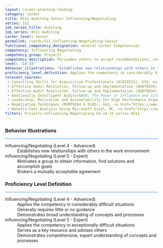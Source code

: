 ```yaml
---
layout: career-planning-landing
category: career
title: 0511 Auditing Senior Influencing/Negotiating
series: 511
job_series_title: Auditing
job_series: 0511 Auditing
career_level: Senior
permalink: /cards/511-Influencing-Negotiating-Senior
functional_competency_designation: General Career Competencies
competency: Influencing Negotiating
competency_group: Projects
competency_description: Persuades others to accept recommendations, cooperate, or change their behavior; works with others towards an agreement; negotiates to find mutually acceptable solutions
level: "14-15"
behavior_illustrations: "Establishes new relationships with others in the work environment ? Motivates a group to obtain information, find solutions and accomplish goals ? Brokers a mutually acceptable agreement"
proficiency_level_definition: Applies the competency in considerably difficult situations ? Generally requires little or no guidance ? Demonstrates broad understanding of concepts and processes ? Applies the competency in exceptionally difficult situations ? Serves as a key resource and advises others ? Demonstrates comprehensive, expert understanding of concepts and processes
relevant_courses: 
 - Consulting Skills for Acquisition Professionals (ACQI8211), GSU, <a href="https://www.LearnAtGSUSA.com/ACQI8213">https://www.LearnAtGSUSA.com/ACQI8213</a>
 - Effective Audit Resolution, Follow-up and Implementation (AUDT8034), GSU, <a href="https://www.LearnAtGSUSA.com/AUDT8040">https://www.LearnAtGSUSA.com/AUDT8040</a>
 - Effective Audit Resolution, Follow-up and Implementation (AUDT8034), GSU, <a href="https://www.LearnAtGSUSA.com/AUDT8044">https://www.LearnAtGSUSA.com/AUDT8044</a>
 - Emotionally Intelligent Auditor&#58; The Power of Influence and Situational Awareness (AUDT8911), GSU, <a href="https://www.LearnAtGSUSA.com/AUDT8921">https://www.LearnAtGSUSA.com/AUDT8921</a>
 - Leadership, Motivation and Accountability for High Performance Organizations (LEAD9020), GSU, <a href="https://www.LearnAtGSUSA.com/LEAD9026">https://www.LearnAtGSUSA.com/LEAD9026</a>
 - Negotiating Techniques (MGMT9104 & 9105), GSU, <a href="https://www.LearnAtGSUSA.com/MGMT9114">https://www.LearnAtGSUSA.com/MGMT9114</a>
 - Benefit-Cost Analysis Using Microsoft Excel, MC, <a href="https://www.managementconcepts.com/course/id/5405?utm_source=CFOportal&utm_medium=listing&utm_campaign=CFOTTEP&utm_id=23FM">https://www.managementconcepts.com/course/id/5405?utm_source=CFOportal&utm_medium=listing&utm_campaign=CFOTTEP&utm_id=23FM</a>
filters: Projects-Influencing-Negotiating GS-14-15 series-0511
---
```


<div class="desktop:grid-col-6 margin-y-3">
  <div class="border-top-2 bg-white padding-3 shadow-5 height-full members-hover border-1px button-border border-top-blue radius-lg card-text-color">
    <h3>Behavior Illustrations</h3>
    <hr style="background-color: #2680EB !important;"/>
    <dl class="text-base card-content-color"><dt>Influencing/Negotiating (Level 4 - Advanced)</dt><dd>Establishes new relationships with others in the work environment</dd><dt>Influencing/Negotiating (Level 5 - Expert)</dt><dd>Motivates a group to obtain information, find solutions and accomplish goals </dd><dd> Brokers a mutually acceptable agreement</dd></dl>
  </div>
</div>
<div class="desktop:grid-col-6 margin-y-3">
  <div class="border-top-2 bg-white padding-3 shadow-5 height-full members-hover border-1px button-border border-top-blue radius-lg card-text-color">
    <h3>Proficiency Level Definition</h3>
     <hr style="background-color: #2680EB !important;"/>
    <dl class="text-base card-content-color"><dt>Influencing/Negotiating (Level 4 - Advanced)</dt><dd>Applies the competency in considerably difficult situations </dd><dd> Generally requires little or no guidance </dd><dd> Demonstrates broad understanding of concepts and processes</dd><dt>Influencing/Negotiating (Level 5 - Expert)</dt><dd>Applies the competency in exceptionally difficult situations </dd><dd> Serves as a key resource and advises others </dd><dd> Demonstrates comprehensive, expert understanding of concepts and processes</dd></dl>
  </div>
</div>